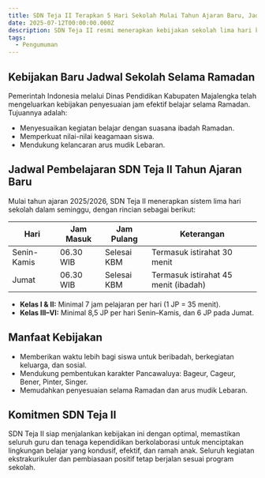 ```yaml
---
title: SDN Teja II Terapkan 5 Hari Sekolah Mulai Tahun Ajaran Baru, Jadwal Efektif dan Karakter Siswa Lebih Optimal
date: 2025-07-12T00:00:00.000Z
description: SDN Teja II resmi menerapkan kebijakan sekolah lima hari kerja mulai tahun ajaran 2025/2026 sesuai Surat Edaran Dinas Pendidikan Kabupaten Majalengka. Jadwal baru ini mengoptimalkan jam belajar efektif, mendukung pembentukan karakter Pancawaluya, dan menyesuaikan kebutuhan siswa selama Ramadan serta arus mudik Lebaran. Temukan rincian jadwal, manfaat, dan komitmen sekolah dalam meningkatkan mutu pendidikan di SDN Teja II.
tags:
  - Pengumuman
---
```


## Kebijakan Baru Jadwal Sekolah Selama Ramadan

Pemerintah Indonesia melalui Dinas Pendidikan Kabupaten Majalengka telah mengeluarkan kebijakan penyesuaian jam efektif belajar selama Ramadan. Tujuannya adalah:
- Menyesuaikan kegiatan belajar dengan suasana ibadah Ramadan.
- Memperkuat nilai-nilai keagamaan siswa.
- Mendukung kelancaran arus mudik Lebaran.

## Jadwal Pembelajaran SDN Teja II Tahun Ajaran Baru

Mulai tahun ajaran 2025/2026, SDN Teja II menerapkan sistem lima hari sekolah dalam seminggu, dengan rincian sebagai berikut:

| Hari            | Jam Masuk | Jam Pulang | Keterangan                         |
|-----------------|-----------|------------|------------------------------------|
| Senin-Kamis     | 06.30 WIB | Selesai KBM  | Termasuk istirahat 30 menit        |
| Jumat           | 06.30 WIB | Selesai KBM | Termasuk istirahat 45 menit (ibadah)|

- **Kelas I & II:** Minimal 7 jam pelajaran per hari (1 JP = 35 menit).
- **Kelas III–VI:** Minimal 8,5 JP per hari Senin–Kamis, dan 6 JP pada Jumat.

## Manfaat Kebijakan

- Memberikan waktu lebih bagi siswa untuk beribadah, berkegiatan keluarga, dan sosial.
- Mendukung pembentukan karakter Pancawaluya: Bageur, Cageur, Bener, Pinter, Singer.
- Memudahkan penyesuaian selama Ramadan dan arus mudik Lebaran.

## Komitmen SDN Teja II

SDN Teja II siap menjalankan kebijakan ini dengan optimal, memastikan seluruh guru dan tenaga kependidikan berkolaborasi untuk menciptakan lingkungan belajar yang kondusif, efektif, dan ramah anak. Seluruh kegiatan ekstrakurikuler dan pembiasaan positif tetap berjalan sesuai program sekolah.
